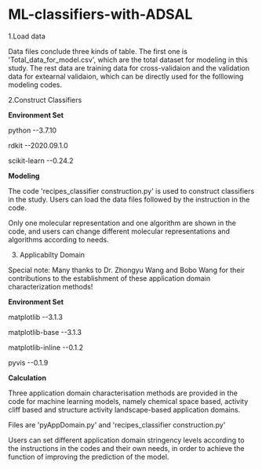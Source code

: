 # ML-classifiers-with-ADSAL
1.Load data

Data files conclude three kinds of table. The first one is 'Total_data_for_model.csv', which are the total dataset for modeling in this study. The rest data are training data for cross-validaion and the validation data for extearnal validaion, which can be directly used for the folllowing modeling codes.

2.Construct Classifiers

**Environment Set**

python --3.7.10

rdkit --2020.09.1.0

scikit-learn --0.24.2

**Modeling** 

The code 'recipes_classifier construction.py' is used to construct classifiers in the study. Users can load the data files followed by the instruction in the code.

Only one molecular representation and one algorithm are shown in the code, and users can change different molecular representations and algorithms according to needs.

3. Applicabilty Domain

Special note: Many thanks to Dr. Zhongyu Wang and Bobo Wang for their contributions to the establishment of these application domain characterization methods!

**Environment Set**

matplotlib  --3.1.3

matplotlib-base  --3.1.3

matplotlib-inline   --0.1.2

pyvis            --0.1.9

**Calculation**

Three application domain characterisation methods are provided in the code for machine learning models, namely chemical space based, activity cliff based and structure activity landscape-based application domains.

Files are 'pyAppDomain.py' and 'recipes_classifier construction.py'

Users can set different application domain stringency levels according to the instructions in the codes and their own needs, in order to achieve the function of improving the prediction of the model.
